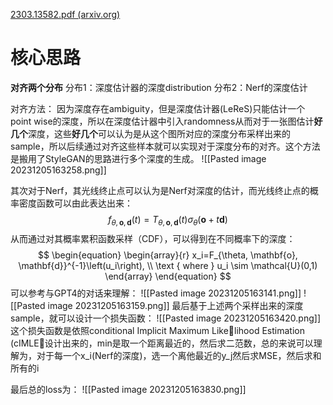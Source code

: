 [2303.13582.pdf (arxiv.org)](https://arxiv.org/pdf/2303.13582.pdf)
# 核心思路

**对齐两个分布**
分布1：深度估计器的深度distribution
分布2：Nerf的深度估计

对齐方法：
因为深度存在ambiguity，但是深度估计器(LeReS)只能估计一个point wise的深度，所以在深度估计器中引入randomness从而对于一张图估计**好几个**深度，这些**好几个**可以认为是从这个图所对应的深度分布采样出来的sample，所以后续通过对齐这些样本就可以实现对于深度分布的对齐。这个方法是搬用了StyleGAN的思路进行多个深度的生成。
![[Pasted image 20231205163258.png]]


其次对于Nerf，其光线终止点可以认为是Nerf对深度的估计，而光线终止点的概率密度函数可以由此表达出来：
$$f_{\theta, \mathbf{o}, \mathbf{d}}(t)=T_{\theta, \mathbf{o}, \mathbf{d}}(t) \sigma_\theta(\mathbf{o}+t \mathbf{d})$$
从而通过对其概率累积函数采样（CDF），可以得到在不同概率下的深度：
$$
\begin{equation}
\begin{array}{r}
x_i=F_{\theta, \mathbf{o}, \mathbf{d}}^{-1}\left(u_i\right), \\
\text { where } u_i \sim \mathcal{U}(0,1)
\end{array}
\end{equation}
$$
可以参考与GPT4的对话来理解：
![[Pasted image 20231205163141.png]]
![[Pasted image 20231205163159.png]]
最后基于上述两个采样出来的深度sample，就可以设计一个损失函数：
![[Pasted image 20231205163420.png]]
这个损失函数是依照conditional Implicit Maximum Likelihood Estimation (cIMLE）设计出来的，min是取一个距离最近的，然后求二范数，总的来说可以理解为，对于每一个x_i(Nerf的深度)，选一个离他最近的y_j然后求MSE，然后求和所有的i

最后总的loss为：
![[Pasted image 20231205163830.png]]
